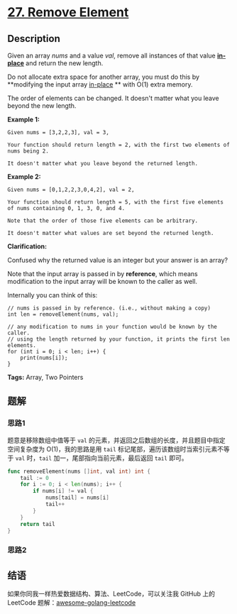 # [27. Remove Element][title]

## Description

Given an array *nums* and a value *val*, remove all instances of that value [**in-place**](https://en.wikipedia.org/wiki/In-place_algorithm) and return the new length.

Do not allocate extra space for another array, you must do this by **modifying the input array [in-place](https://en.wikipedia.org/wiki/In-place_algorithm) ** with O(1) extra memory.

The order of elements can be changed. It doesn't matter what you leave beyond the new length.

**Example 1:**

```
Given nums = [3,2,2,3], val = 3,

Your function should return length = 2, with the first two elements of nums being 2.

It doesn't matter what you leave beyond the returned length.
```

**Example 2:**

```
Given nums = [0,1,2,2,3,0,4,2], val = 2,

Your function should return length = 5, with the first five elements of nums containing 0, 1, 3, 0, and 4.

Note that the order of those five elements can be arbitrary.

It doesn't matter what values are set beyond the returned length.
```

**Clarification:**

Confused why the returned value is an integer but your answer is an array?

Note that the input array is passed in by **reference**, which means modification to the input array will be known to the caller as well.

Internally you can think of this:

```
// nums is passed in by reference. (i.e., without making a copy)
int len = removeElement(nums, val);

// any modification to nums in your function would be known by the caller.
// using the length returned by your function, it prints the first len elements.
for (int i = 0; i < len; i++) {
    print(nums[i]);
}
```

**Tags:** Array, Two Pointers


## 题解
### 思路1
题意是移除数组中值等于 `val` 的元素，并返回之后数组的长度，并且题目中指定空间复杂度为 O(1)，我的思路是用 `tail` 标记尾部，遍历该数组时当索引元素不等于 `val` 时，`tail` 加一，尾部指向当前元素，最后返回 `tail` 即可。
```go
func removeElement(nums []int, val int) int {
	tail := 0
	for i := 0; i < len(nums); i++ {
		if nums[i] != val {
			nums[tail] = nums[i]
			tail++
		}
	}
	return tail
}
```
### 思路2


## 结语

如果你同我一样热爱数据结构、算法、LeetCode，可以关注我 GitHub 上的 LeetCode 题解：[awesome-golang-leetcode][me]

[title]: https://leetcode.com/problems/remove-element/description/
[me]: https://github.com/kylesliu/awesome-golang-leetcode
